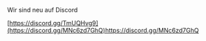 Wir sind neu auf Discord

[https://discord.gg/TmUQHvg9](https://discord.gg/MNc6zd7GhQ)https://discord.gg/MNc6zd7GhQ
